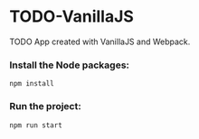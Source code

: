 # TODO-VanillaJS
TODO App created with VanillaJS and Webpack.

### Install the Node packages:
```
npm install
```

### Run the project:
```
npm run start
```
